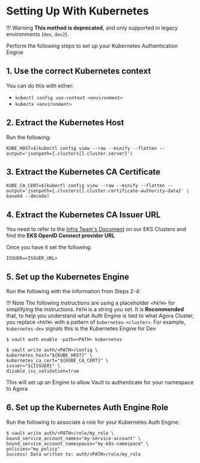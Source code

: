 # Setting Up With Kubernetes

!!! Warning
    **This method is deprecated**, and only supported in legacy environments (`dev`, `dev2`).

Perform the following steps to set up your Kubernetes Authentication Engine

## 1. Use the correct Kubernetes context

You can do this with either:

* `kubectl config use-context <environment>`
* `kubectx <environment>`

## 2. Extract the Kubernetes Host

Run the following:

```shell
KUBE_HOST=$(kubectl config view --raw --minify --flatten --output='jsonpath={.clusters[].cluster.server}')
```

## 3. Extract the Kubernetes CA Certificate

```shell
KUBE_CA_CERT=$(kubectl config view --raw --minify --flatten --output='jsonpath={.clusters[].cluster.certificate-authority-data}' | base64 --decode)
```

## 4. Extract the Kubernetes CA Issuer URL

You need to refer to the [Infra Team's Document](https://github.com/wp-wcm/city/blob/main/infrastructure/terraform/README.md) on our EKS Clusters and find the **EKS OpenID Connect provider URL**

Once you have it set the following:

```shell
ISSUER=<ISSUER_URL>
```

## 5. Set up the Kubernetes Engine

Run the following with the information from Steps 2-4:

!!! Note
  The following instructions are using a placeholder `<PATH>` for simplifying the instructions.
  `PATH` is a string you set. It is **Recommended** that, to help you understand what Auth Engine is tied to what Agora Cluster, you replace `<PATH>` with a pattern of `kubernetes-<cluster>`.
  For example, `kubernetes-dev` signals this is the Kubernetes Engine for Dev

```shell
$ vault auth enable -path=<PATH> kubernetes 

$ vault write auth/<PATH>/config \
kubernetes_host="${KUBE_HOST}" \
kubernetes_ca_cert="${KUBE_CA_CERT}" \
issuer="${ISSUER}" \
disable_iss_validation=true
```

This will set up an Engine to allow Vault to authenticate for your namespace to Agora

## 6. Set up the Kubernetes Auth Engine Role

Run the following to associate a role for your Kubernetes Auth Engine:

```shell
$ vault write auth/<PATH>/role/my_role \
bound_service_account_names="my-service-account" \
bound_service_account_namespaces="my-k8s-namespace" \
policies="my_policy"
Success! Data written to: auth/<PATH>/role/my_role
```
